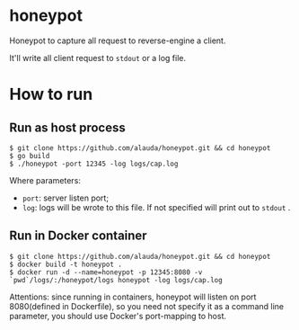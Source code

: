# honeypot

Honeypot to capture all request to reverse-engine a client.

It'll write all client request to `stdout` or a log file.

# How to run


## Run as host process

```
$ git clone https://github.com/alauda/honeypot.git && cd honeypot
$ go build
$ ./honeypot -port 12345 -log logs/cap.log
```


Where parameters:

- `port`: server listen port;
- `log`: logs will be wrote to this file. If not specified will print out to `stdout` .



## Run in Docker container

```
$ git clone https://github.com/alauda/honeypot.git && cd honeypot
$ docker build -t honeypot .
$ docker run -d --name=honeypot -p 12345:8080 -v `pwd`/logs/:/honeypot/logs honeypot -log logs/cap.log
```

Attentions: since running in containers, honeypot will listen on port 8080(defined in Dockerfile), so you need not specify it as a command line parameter, you should use Docker's port-mapping to host.
